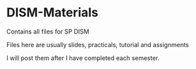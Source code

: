 # DISM-Materials
Contains all files for SP DISM

Files here are usually slides, practicals, tutorial and assignments

I will post them after I have completed each semester.
